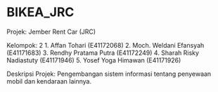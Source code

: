 # BIKEA_JRC
Projek: Jember Rent Car (JRC)

Kelompok: 2
    1. Affan Tohari             (E41172068)
    2. Moch. Weldani Efansyah      (E41171683)
    3. Rendhy Pratama Putra     (E41172249)
    4. Sharah Risky Nadiastuty  (E41171946)
    5. Yosef Yoga Himawan       (E41171926)
    
Deskripsi Projek: Pengembangan sistem informasi tentang penyewaan mobil dan kendaraan lainnya.     
